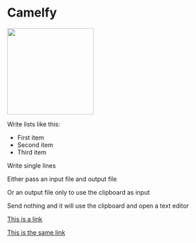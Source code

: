 # Camelfy

<img src="https://i.imgur.com/qpTh2P5.jpg" width="200">

Write lists like this:

* First item
* Second item
* Third item

Write single lines

Either pass an input file and output file

Or an output file only to use the clipboard as input

Send nothing and it will use the clipboard and open a text editor

[This is a link](https://link.com)

[This is the same link](https://link.com)